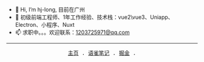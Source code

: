 - 👋 Hi, I’m hj-long, 目前在广州
- 👀 初级前端工程师、1年工作经验、技术栈：vue2\vue3、Uniapp、Electron、小程序、Nuxt
- 📫 求职中。。。欢迎联系：1203725971@qq.com






---

<p align="center">
  <samp>
    <a href="https://hj-long.github.io">主页</a> .
    <a href="https://www.yuque.com/along-kukjv">语雀笔记</a> .
    <a href="https://juejin.cn/user/3822345831330648">掘金</a> .
  </samp>
</p>


<!---
xiaohuqiqi/xiaohuqiqi is a ✨ special ✨ repository because its `README.md` (this file) appears on your GitHub profile.
You can click the Preview link to take a look at your changes.
--->
